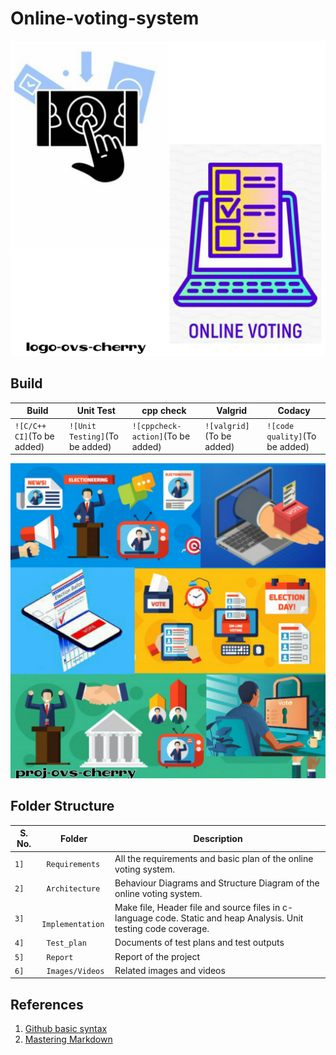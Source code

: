# Online-voting-system

   ![Logo](https://github.com/99cherrys/Online-voting-system/blob/main/Requirements/Online%20Voting%20System/OVS_logo.jpeg)
   
   

## Build

Build | Unit Test | cpp check | Valgrid | Codacy
------|-----------|-----------|---------|-------
`![C/C++ CI]`(To be added) | `![Unit Testing]`(To be added) | `![cppcheck-action]`(To be added) | `![valgrid]`(To be added) | `![code quality]`(To be added)



![Banner](https://github.com/99cherrys/Online-voting-system/blob/main/Requirements/Online%20Voting%20System/OVS_Banner.jpeg)



## Folder Structure
S. No.  | Folder             | Description
--------|--------------------| -----------------------------------------
`1]` | ` Requirements`   | All the requirements and basic plan of the online voting system.
`2]` | ` Architecture`   | Behaviour Diagrams and Structure Diagram of the online voting system.
`3]` | ` Implementation` | Make file, Header file and source files in c-language code. Static and heap Analysis. Unit testing code coverage.
`4]` | ` Test_plan`      | Documents of test plans and test outputs
`5]` | ` Report`         | Report of the project
`6]` | ` Images/Videos` | Related images and videos


## References
1. [Github basic syntax](https://docs.github.com/en/github/writing-on-github/basic-writing-and-formatting-syntax)
2. [Mastering Markdown](https://guides.github.com/features/mastering-markdown/)


